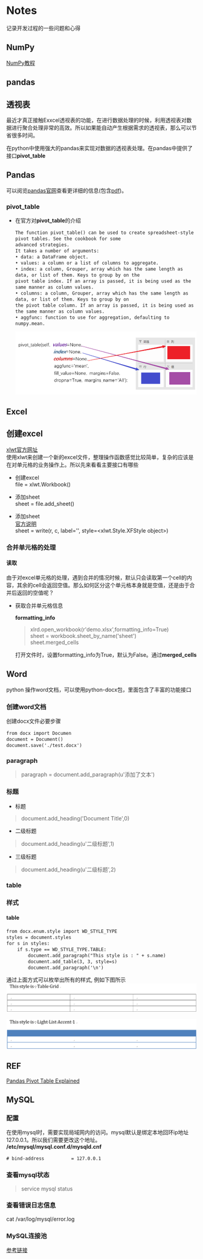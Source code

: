 # Notes

记录开发过程的一些问题和心得

## NumPy

[NumPy教程](https://www.runoob.com/numpy/numpy-tutorial.html)

## pandas


## 透视表

最近才真正接触Exxcel透视表的功能，在进行数据处理的时候，利用透视表对数据进行聚合处理非常的高效。所以如果能自动产生根据需求的透视表，那么可以节省很多时间。

在python中使用强大的pandas来实现对数据的透视表处理。在pandas中提供了接口**pivot_table**

## Pandas

可以阅览[pandas官网](http://pandas.pydata.org/)查看更详细的信息(包含[pdf](http://117.128.6.31/cache/pandas.pydata.org/pandas-docs/stable/pandas.pdf?ich_args2=461-27115917036847_a9bbaaf53a84f3a0e6a84f629d176d3f_10001002_9c89612ad4c0f6d49e39518939a83798_061bfaaa0f142965b5714397065536a6))。

### pivot_table

* 在官方对**pivot_table**的介绍

  ```text
  The function pivot_table() can be used to create spreadsheet-style pivot tables. See the cookbook for some
  advanced strategies.
  It takes a number of arguments:
  • data: a DataFrame object.
  • values: a column or a list of columns to aggregate.
  • index: a column, Grouper, array which has the same length as data, or list of them. Keys to group by on the
  pivot table index. If an array is passed, it is being used as the same manner as column values.
  • columns: a column, Grouper, array which has the same length as data, or list of them. Keys to group by on
  the pivot table column. If an array is passed, it is being used as the same manner as column values.
  • aggfunc: function to use for aggregation, defaulting to numpy.mean.
  ```

  ![avatar](imgs/api-pivot_table.png)


## Excel

## 创建excel

[xlwt官方网址](https://xlwt.readthedocs.io/en/latest/index.html)  
使用xlwt来创建一个新的excel文件，整理操作函数感觉比较简单，复杂的应该是在对单元格的业务操作上。所以先来看看主要接口有哪些

* 创建excel  
    file = xlwt.Workbook()

* 添加sheet  
    sheet = file.add_sheet()  

* 添加sheet  
    [官方说明](https://xlwt.readthedocs.io/en/latest/api.html?highlight=write)  
    sheet = write(r, c, label='', style=<xlwt.Style.XFStyle object>)  


### 合并单元格的处理

#### 读取

由于对excel单元格的处理，遇到合并的情况时候，默认只会读取第一个cell的内容，其余的cell会返回空值。那么如何区分这个单元格本身就是空值，还是由于合并后返回的空值呢？

* 获取合并单元格信息

  **formatting_info**  
  
  > xlrd.open_workbook(r'demo.xlsx',formatting_info=True)  
  > sheet = workbook.sheet_by_name('sheet')  
  > sheet.merged_cells  
  
 
  打开文件时，设置formatting_info为True，默认为False。通过**merged_cells**
  
## Word

python 操作word文档，可以使用python-docx包，里面包含了丰富的功能接口

### 创建word文档

创建docx文件必要步骤
```text
from docx import Documen
document = Document()
document.save('./test.docx')
```

### paragraph

> paragraph = document.add_paragraph(u'添加了文本')

### 标题

* 标题

> document.add_heading('Document Title',0)

* 二级标题

> document.add_heading(u'二级标题',1)

* 三级标题

> document.add_heading(u'二级标题',2)


### table

### 样式

#### table

```text
from docx.enum.style import WD_STYLE_TYPE
styles = document.styles
for s in styles:
    if s.type == WD_STYLE_TYPE.TABLE:
        document.add_paragraph("This style is : " + s.name)
        document.add_table(3, 3, style=s)
        document.add_paragraph('\n')
```

通过上面方式可以枚举出所有的样式, 例如下图所示
![avatar](imgs/table-style-1.png)

![avatar](imgs/table-style-2.png)

## REF

[Pandas Pivot Table Explained](https://pbpython.com/pandas-pivot-table-explained.html)

## MySQL

### 配置

在使用mysql时，需要实现局域网内的访问。mysql默认是绑定本地回环ip地址127.0.0.1。所以我们需要更改这个地址。  
**/etc/mysql/mysql.conf.d/mysqld.cnf**

```text
# bind-address          = 127.0.0.1
```

### 查看mysql状态
> service mysql status

### 查看错误日志信息

cat /var/log/mysql/error.log


### MySQL连接池

[参考链接](https://blog.csdn.net/qq_42483967/article/details/81237953)

